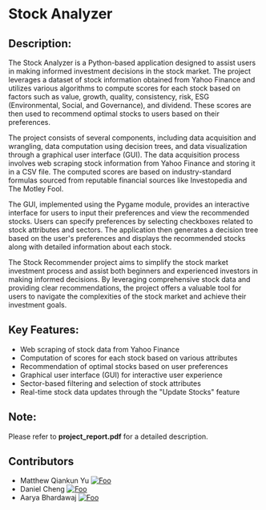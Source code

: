 # Stock Analyzer

## Description:
The Stock Analyzer is a Python-based application designed to assist users in making informed investment decisions in the stock market. The project leverages a dataset of stock information obtained from Yahoo Finance and utilizes various algorithms to compute scores for each stock based on factors such as value, growth, quality, consistency, risk, ESG (Environmental, Social, and Governance), and dividend. These scores are then used to recommend optimal stocks to users based on their preferences.

The project consists of several components, including data acquisition and wrangling, data computation using decision trees, and data visualization through a graphical user interface (GUI). The data acquisition process involves web scraping stock information from Yahoo Finance and storing it in a CSV file. The computed scores are based on industry-standard formulas sourced from reputable financial sources like Investopedia and The Motley Fool.

The GUI, implemented using the Pygame module, provides an interactive interface for users to input their preferences and view the recommended stocks. Users can specify preferences by selecting checkboxes related to stock attributes and sectors. The application then generates a decision tree based on the user's preferences and displays the recommended stocks along with detailed information about each stock.

The Stock Recommender project aims to simplify the stock market investment process and assist both beginners and experienced investors in making informed decisions. By leveraging comprehensive stock data and providing clear recommendations, the project offers a valuable tool for users to navigate the complexities of the stock market and achieve their investment goals.

## Key Features:

- Web scraping of stock data from Yahoo Finance
- Computation of scores for each stock based on various attributes
- Recommendation of optimal stocks based on user preferences
- Graphical user interface (GUI) for interactive user experience
- Sector-based filtering and selection of stock attributes
- Real-time stock data updates through the "Update Stocks" feature

## Note:

Please refer to **project_report.pdf** for a detailed description.

## Contributors 
- Matthew Qiankun Yu [![Foo](https://img.shields.io/badge/github-%23121011.svg?style=for-the-badge&logo=github&logoColor=white)](https://github.com/MatthewYu06)
- Daniel Cheng [![Foo](https://img.shields.io/badge/github-%23121011.svg?style=for-the-badge&logo=github&logoColor=white)](https://github.com/Daniel12581)
- Aarya Bhardawaj [![Foo](https://img.shields.io/badge/github-%23121011.svg?style=for-the-badge&logo=github&logoColor=white)](https://github.com/AaryaB04)
